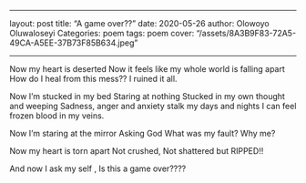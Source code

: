 - - -

layout: post
title: “A game over??”
date:  2020-05-26
author: Olowoyo Oluwaloseyi 
Categories: poem
tags: poem
cover: “/assets/8A3B9F83-72A5-49CA-A5EE-37B73F85B634.jpeg”

- - -



Now my heart is deserted 
Now it feels like my whole world is falling apart
How do I heal from this mess??
I ruined it all.


Now I’m stucked in my bed
Staring at nothing
Stucked in my own thought and weeping
Sadness, anger and anxiety stalk my days and nights 
I can feel frozen blood in my veins.


Now I’m staring at the mirror 
Asking God 
What was my fault?
Why me?

Now my heart is torn apart 
Not crushed, 
Not shattered but
RIPPED!!

And now I ask my self ,
Is this a game over????
